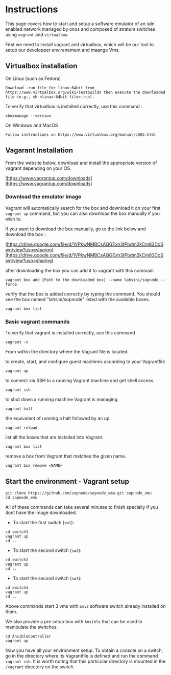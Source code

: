 # Instructions

This page covers how to start and setup a software emulator of an sdn enabled network managed by onos and composed of stratum switches using `vagrant` and `virtualbox`.

First we need to install vagrant and virtualbox, which will be our tool to setup our developper envirenement and maange Vms.

## Virtualbox installation
On Linux (such as Fedora)

    Download .run file for linux-64bit from https://www.virtualbox.org/wiki/Testbuilds then execute the downloaded file (e.g., sh <linux-64bit file>.run).
    
To verify that virtualbox is installed correctly, use this command :

```console
vboxmanage --version
```
On Windows and MacOS

    Follow instructions on https://www.virtualbox.org/manual/ch02.html

## Vagarant Installation

From the website below, download and install the appropriate version of vagrant depending on your OS.

[https://www.vagrantup.com/downloads](https://www.vagrantup.com/downloads)

### Download the emulator image
Vagrant will automatically search for the box and download it on your first ``` vagrant up``` command, but you can also download the box manually if you wish to.

If you want to download the box manually, go to the link below and download the box : 

[https://drive.google.com/file/d/1VPkwNMBCsAQGExh3tPbdm2kCm83CoSwn/view?usp=sharing](https://drive.google.com/file/d/1VPkwNMBCsAQGExh3tPbdm2kCm83CoSwn/view?usp=sharing)

after downloading the box you can add it to vagrant with this commad: 

```console
vagrant box add [Path to the downloaded box] --name lahsini/sopnode --force
```

verify that the box is added correctly by typing the command. You should see the box named "lahsini/sopnode" listed with the available boxes.

```console
vagrant box list
```

### Basic vagrant commands
To verify that vagrant is installed correctly, use this command
```console
vagrant -v
```
From within the directory where the Vagrant file is located:

to create, start, and configure guest machines according to your Vagrantfile
```console
vagrant up
```
to connect via SSH to a running Vagrant machine and get shell access.

```console
vagrant ssh
```

to shut down a running machine Vagrant is managing.
```console
vagrant halt
```

the equivalent of running a halt followed by an up.
```console
vagrant reload
```

list all the boxes that are installed into Vagrant.
```console
vagrant box list
```

remove a box from Vagrant that matches the given name.
```console
vagrant box remove <NAME>
```

## Start the environment - Vagrant setup

```console
git clone https://github.com/sopnode/sopnode_emu.git sopnode_emu
cd sopnode_emu
```

All of these commands can take several minutes to finish specially if you dont have the image downloaded.

- To start the first switch (`sw1`):
```console
cd switch1
vagrant up
cd ..
```
- To start the second switch (`sw2`):
```console
cd switch2
vagrant up
cd ..
```

- To start the second switch (`sw3`):
```console
cd switch3
vagrant up
cd ..
```
Above commands start 3 vms with `bmv2` software switch already installed on them.

We also provide a pre setup box with `Ansible` that can be used to manipulate the switches.

```console
cd AnsibleController
vagrant up
```
Now you have all your environment setup. To obtain a console on a switch, go in the directory where its Vagrantfile is defined and run the command `vagrant ssh`. It is worth noting that this particular directory is mounted in the `/vagrant` directory on the switch.
